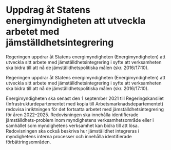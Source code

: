 # Uppdrag åt Statens energimyndigheten att utveckla arbetet med jämställdhetsintegrering

Regeringen uppdrar åt Statens energimyndigheten (Energimyndigheten) att utveckla sitt arbete med jämställdhetsintegrering i syfte att verksamheten ska bidra till att nå de jämställdhetspolitiska målen (skr. 2016/17:10).

Regeringen uppdrar åt Statens energimyndigheten (Energimyndigheten) att utveckla sitt arbete med jämställdhetsintegrering i syfte att verksamheten ska bidra till att nå de jämställdhetspolitiska målen (skr. 2016/17:10).

Energimyndigheten ska senast den 1 september 2021 till Regeringskansliet (Infrastrukturdepartementet med kopia till Arbetsmarknadsdepartementet) redovisa inriktningen för det fortsatta arbetet med jämställdhetsintegrering för åren 2022–2025. Redovisningen ska innehålla identifierade jämställdhets-problem inom myndighetens verksamhetsområde eller i samhället som myndighetens verksamhet kan bidra till att lösa. Redovisningen ska också beskriva hur jämställdhet integreras i myndighetens interna processer och innehålla identifierade förbättringsområden.
